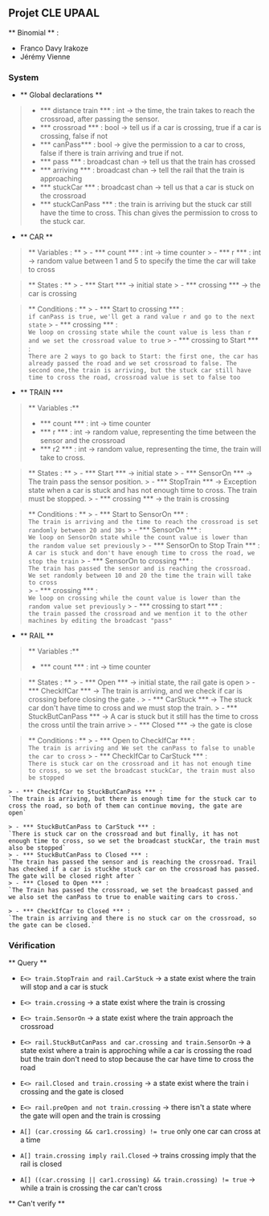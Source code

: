 ## Projet CLE UPAAL

** Binomial ** :
- Franco Davy Irakoze
- Jérémy Vienne

### System
 - ** Global declarations **
 > - *** distance train *** : int -> the time, the train takes to reach the crossroad, after passing the sensor.
 > - *** crossroad *** : bool -> tell us if a car is crossing, true if a car is crossing, false if not
 > - *** canPass*** : bool -> give the permission to a car to cross, false if there is train arriving and true if not.
 > - *** pass *** : broadcast chan -> tell us that the train has crossed
 > - *** arriving *** : broadcast chan -> tell the rail that the train is approaching
 > - *** stuckCar *** : broadcast chan -> tell us that a car is stuck on the crossroad
 > - *** stuckCanPass *** : the train is arriving but the stuck car still have the time to cross. This chan gives the permission to cross to the stuck car.


 - ** CAR **
 > ** Variables : **
    > - *** count *** : int -> time counter
    > - *** r *** : int -> random value between 1 and 5  to specify the time the car will take to cross         

 > ** States : **
    > - *** Start *** -> initial state
    > - *** crossing *** -> the car is crossing

 > ** Conditions : **
    > - *** Start to crossing *** :  
      `if canPass is true, we'll get a rand value r and go to the next state`
    > - *** crossing *** :  
      `We loop on crossing state while the count value is less than r and we set the crossroad value to true`
    > - *** crossing to Start *** :   
      `There are 2 ways to go back to Start: the first one, the car has already passed the road and we set crossroad to false. The second one,the train is arriving, but the stuck car still have time to cross the road, crossroad value is set to false too `

 - ** TRAIN ***
 > ** Variables :**   
  > - *** count *** : int  -> time counter
  > - *** r *** : int  ->  random value, representing the time between the sensor and the crossroad
  > - *** r2 *** : int  -> random value, representing the time, the train will take to cross.

  > ** States : **
     > - *** Start *** -> initial state
     > - *** SensorOn *** -> The train pass the sensor position.
     > - *** StopTrain *** -> Exception state when a car is stuck and has not enough time to cross. The train must be stopped.
     > - *** crossing *** -> the train is crossing

 > ** Conditions : **
    > - *** Start to SensorOn *** :  
    `The train is arriving and the time to reach the crossroad is set randomly between 20 and 30s`
    > - *** SensorOn *** :  
    `We loop on SensorOn state while the count value is lower than the random value set previously`
    > - *** SensorOn to Stop Train *** :  
    `A car is stuck and don't have enough time to cross the road, we stop the train`
    > - *** SensorOn to crossing *** :   
    `The train has passed the sensor and is reaching the crossroad. We set randomly between 10 and 20 the time the train will take to cross`  
    > - *** crossing *** :   
    `We loop on crossing while the count value is lower than the random value set previously`
    > - *** crossing to start *** :   
    `the train passed the crossroad and we mention it to the other machines by editing the broadcast "pass"`


 - ** RAIL **
 > ** Variables :**   
  > - *** count *** : int  -> time counter

  > ** States : **
     > - *** Open *** -> initial state, the rail gate is open
     > - *** CheckIfCar *** -> The train is arriving, and we check if car is crossing before closing the gate .
     > - *** CarStuck *** -> The stuck car don't have time to cross and we must stop the train.
     > - *** StuckButCanPass *** -> A car is stuck but it still has the time to cross the cross until the train arrive
     > - *** Closed *** -> the gate is close

 > ** Conditions : **
    > - *** Open to CheckIfCar *** :  
    `The train is arriving and We set the canPass to false to unable the car to cross`
    > - *** CheckIfCar to CarStuck *** :  
    ` There is stuck car on the crossroad and it has not enough time to cross, so we set the broadcast stuckCar, the train must also be stopped `

    > - *** CheckIfCar to StuckButCanPass *** :   
    `The train is arriving, but there is enough time for the stuck car to cross the road, so both of them can continue moving, the gate are open`

    > - *** StuckButCanPass to CarStuck *** :  
    `There is stuck car on the crossroad and but finally, it has not enough time to cross, so we set the broadcast stuckCar, the train must also be stopped`
    > - *** StuckButCanPass to Closed *** :   
    `The train has passed the sensor and is reaching the crossroad. Trail has checked if a car is stuckhe stuck car on the crossroad has passed. The gate will be closed right after `  
    > - *** Closed to Open *** :   
    `The Train has passed the crossroad, we set the broadcast passed and we also set the canPass to true to enable waiting cars to cross.`

    > - *** CheckIfCar to Closed *** :   
    `The train is arriving and there is no stuck car on the crossroad, so the gate can be closed.`


### Vérification
  ** Query **  
  - `E<> train.StopTrain and rail.CarStuck` -> a state exist where the train will stop and a car is stuck

  - `E<> train.crossing` -> a state exist where the train is crossing

  - `E<> train.SensorOn` -> a state exist where the train approach the crossroad

  - `E<> rail.StuckButCanPass and car.crossing and train.SensorOn` -> a state exist where a train is approching while a car is crossing the road but the train don't need to stop because the car have time to cross the road

  - `E<> rail.Closed and train.crossing` -> a state exist where the train i crossing and the gate is closed

  - `E<> rail.preOpen and not train.crossing` -> there isn't a state where the gate will open and the train is crossing

  - `A[] (car.crossing && car1.crossing) != true` only one car can cross at a time

  - `A[] train.crossing imply rail.Closed` -> trains crossing imply that the rail is closed

  - `A[] ((car.crossing || car1.crossing) && train.crossing) != true` -> while a train is crossing the car can't cross

  ** Can't verify  **

  